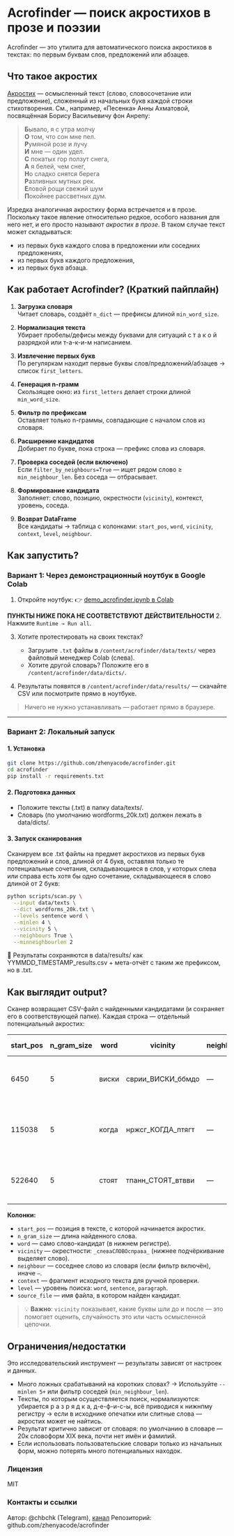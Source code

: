 # Acrofinder — поиск акростихов в прозе и поэзии

Acrofinder — это утилита для автоматического поиска акростихов в текстах: по первым буквам слов, предложений или абзацев.

## Что такое акростих

[Акростих](https://ru.wikipedia.org/wiki/Акростих) — осмысленный текст (слово, словосочетание или предложение), сложенный из начальных букв каждой строки стихотворения. См., например, «Песенка» Анны Ахматовой, посвящённая Борису Васильевичу фон Анрепу:

> **Б**ывало, я с утра молчу<br>
> **О** том, что сон мне пел.<br>
> **Р**умяной розе и лучу<br>
> **И** мне — один удел.<br>
> **С** покатых гор ползут снега,<br>
> **А** я белей, чем снег,<br>
> **Н**о сладко снятся берега<br>
> **Р**азливных мутных рек.<br>
> **Е**ловой рощи свежий шум<br>
> **П**окойнее рассветных дум.<br>

Изредка аналогичная акростиху форма встречается и в прозе. Поскольку такое явление относительно редкое, особого названия для него нет, и его просто называют *акростих в прозе*. В таком случае текст может складываться:
  - из первых букв каждого слова в предложении или соседних предложениях,
  - из первых букв каждого предложения,
  - из первых букв абзаца.



## Как работает Acrofinder? (Краткий пайплайн)

1. **Загрузка словаря**  
   Читает словарь, создаёт `n_dict` — префиксы длиной `min_word_size`.

2. **Нормализация текста**  
   Убирает пробелы/дефисы между буквами для ситуаций с т а к о й разрядкой или т-а-к-и-м написанием.

3. **Извлечение первых букв**  
   По регуляркам находит первые буквы слов/предложений/абзацев → список `first_letters`.

4. **Генерация n-грамм**  
   Скользящее окно: из `first_letters` делает строки длиной `min_word_size`.

5. **Фильтр по префиксам**  
   Оставляет только n-граммы, совпадающие с началом слов из словаря.

6. **Расширение кандидатов**  
   Добирает по букве, пока строка — префикс слова из словаря.

7. **Проверка соседей (если включено)**  
   Если `filter_by_neighbours=True` — ищет рядом слово ≥ `min_neighbour_len`. Без соседа — отбрасывает.

8. **Формирование кандидата**  
   Заполняет: слово, позицию, окрестности (`vicinity`), контекст, уровень, соседа.

9. **Возврат DataFrame**  
   Все кандидаты → таблица с колонками: `start_pos`, `word`, `vicinity`, `context`, `level`, `neighbour`.



## Как запустить?

### Вариант 1: Через демонстрационный ноутбук в Google Colab

1. Откройте ноутбук: 👉 [demo_acrofinder.ipynb в Colab](https://colab.research.google.com/github/zhenyacode/acrofinder/blob/main/notebooks/demo_acrofinder.ipynb)

**ПУНКТЫ НИЖЕ ПОКА НЕ СООТВЕТСТВУЮТ ДЕЙСТВИТЕЛЬНОСТИ**
2. Нажмите `Runtime → Run all`.

3. Хотите протестировать на своих текстах?
   - Загрузите `.txt` файлы в `/content/acrofinder/data/texts/` через файловый менеджер Colab (слева).
   - Хотите другой словарь? Положите его в `/content/acrofinder/data/dicts/`.

4. Результаты появятся в `/content/acrofinder/data/results/` — скачайте CSV или посмотрите прямо в ноутбуке.

> Ничего не нужно устанавливать — работает прямо в браузере.

---

### Вариант 2: Локальный запуск

#### 1. Установка

```bash
git clone https://github.com/zhenyacode/acrofinder.git
cd acrofinder
pip install -r requirements.txt
```

#### 2. Подготовка данных

- Положите тексты (.txt) в папку data/texts/.
- Словарь (по умолчанию wordforms_20k.txt) должен лежать в data/dicts/.


#### 3. Запуск сканирования
Сканируем все .txt файлы на предмет акростихов из первых букв предложений и слов, длиной от 4 букв, оставляя только те потенциальные сочетания, складывающиеся в слов, у которых слева или справа есть хотя бы одно сочетание, складывающееся в слово длиной от 2 букв:
```bash
python scripts/scan.py \
  --input data/texts \
  --dict wordforms_20k.txt \
  --levels sentence word \
  --minlen 4 \
  --vicinity 5 \
  --neighbours True \
  --minneighbourlen 2
```

📁 Результаты сохраняются в data/results/ как YYMMDD_TIMESTAMP_results.csv + мета-отчёт с таким же префиксом, но в .txt. 

## Как выглядит output?

Сканер возвращает CSV-файл с найденными кандидатами (и сохраняет его в соответствующей папке). Каждая строка — отдельный потенциальный акростих:

| start_pos | n_gram_size | word  | vicinity        | neighbour | context (фрагмент)                                                                 | level    | source_file                     |
|-----------|-------------|-------|-----------------|-----------|------------------------------------------------------------------------------------|----------|---------------------------------|
| 6450      | 5           | виски | сврии_ВИСКИ_ббмдо | —         | *«вод; и сделалась кровь»... Итак, был белый,*                                     | word     | b1.txt |
| 115038    | 5           | когда | нржсг_КОГДА_птягт | —         | *«Кругло объяснил, господин доктор? а? "Попы-то", »*                               | word     | b1.txt |
| 522640    | 5           | стоят | тпанн_СТОЯТ_втвви | —         | *«— Слушаю, мессир, — сказал кот...»*                                              | sentence | b1.txt |

**Колонки:**
- `start_pos` — позиция в тексте, с которой начинается акростих.
- `n_gram_size` — длина найденного слова.
- `word` — само слово-кандидат (в нижнем регистре).
- `vicinity` — окрестности: `_слеваСЛОВОсправа_` (нижнее подчёркивание выделяет слово).
- `neighbour` — соседнее слово из словаря (если фильтр включён), иначе `—`.
- `context` — фрагмент исходного текста для ручной проверки.
- `level` — уровень поиска: `word`, `sentence`, `paragraph`.
- `source_file` — имя файла, в котором найден кандидат.

> 💡 **Важно**: `vicinity` показывает, какие буквы шли до и после — это помогает оценить, случайность это или часть осмысленной цепочки.


## Ограничения/недостатки
Это исследовательский инструмент — результаты зависят от настроек и данных.

- Много ложных срабатываний на коротких словах? → Используйте `--minlen 5+` или фильтр соседей (`min_neighbour_len`).
- Тексты, по которым осуществляется поиск, нормализуются: убирается р а з р я д к а, д-е-ф-и-с-ы, всё приводися к нижнпму регистру → если в исходнике опечатки или слитные слова — акростих может не найтись.
- Результат критично зависит от словаря: по умолчанию в словаре — 20к словоформ XIX века, почти нет имён и фамилий. 
- Если использовать пользовательские словари только из начальных форм, можно потерять много потенциальных находок.



### Лицензия

MIT

### Контакты и ссылки

Автор: @chbchk (Telegram), [канал](https://t.me/chwzh)
Репозиторий: github.com/zhenyacode/acrofinder
